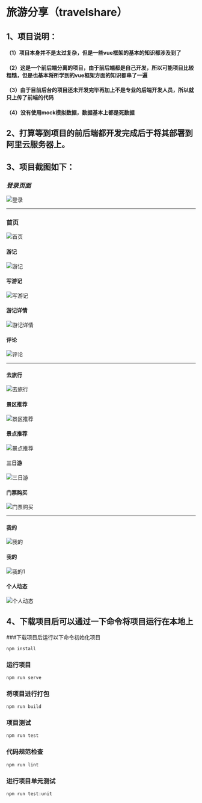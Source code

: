 # 旅游分享（travelshare）

## 1、项目说明：
   #### （1）项目本身并不是太过复杂，但是一些vue框架的基本的知识都涉及到了
   #### （2）这是一个前后端分离的项目，由于前后端都是自己开发，所以可能项目比较粗糙，但是也基本将所学到的vue框架方面的知识都串了一遍
   #### （3）由于目前后台的项目还未开发完毕再加上不是专业的后端开发人员，所以就只上传了前端的代码
   #### （4）没有使用mock模拟数据，数据基本上都是死数据


## 2、打算等到项目的前后端都开发完成后于将其部署到阿里云服务器上。


## 3、项目截图如下：
   ### _登录页面_
   ![登录](https://github.com/thinkerofjs/travelshare1/raw/travelshare_v1.0/src/images/login.png)
   
   ---
   
   ### 首页
   ![首页](https://github.com/thinkerofjs/travelshare1/raw/travelshare_v1.0/src/images/home.png)
   
   #### 游记
   ![游记](https://github.com/thinkerofjs/travelshare1/raw/travelshare_v1.0/src/images/travels.png)
   
   #### 写游记
   ![写游记](https://github.com/thinkerofjs/travelshare1/raw/travelshare_v1.0/src/images/writetravel.png)
   
   #### 游记详情
   ![游记详情](https://github.com/thinkerofjs/travelshare1/raw/travelshare_v1.0/src/images/travels_detail.png)
   
   #### 评论
   ![评论](https://github.com/thinkerofjs/travelshare1/raw/travelshare_v1.0/src/images/comment.png)
      
      
   ---
   
   #### 去旅行
   ![去旅行](https://github.com/thinkerofjs/travelshare1/raw/travelshare_v1.0/src/images/gotravel.png)
   
   #### 景区推荐
   ![景区推荐](https://github.com/thinkerofjs/travelshare1/raw/travelshare_v1.0/src/images/jingqu.png)
   
   #### 景点推荐
   ![景点推荐](https://github.com/thinkerofjs/travelshare1/raw/travelshare_v1.0/src/images/jingdian.png)
   
   #### 三日游
   ![三日游](https://github.com/thinkerofjs/travelshare1/raw/travelshare_v1.0/src/images/yi_ri_you.png)
   
   #### 门票购买
   ![门票购买](https://github.com/thinkerofjs/travelshare1/raw/travelshare_v1.0/src/images/menpiao.png)
   
   ---
   
   #### 我的
   ![我的](https://github.com/thinkerofjs/travelshare1/raw/travelshare_v1.0/src/images/mine.png)
   #### 我的
   ![我的1](https://github.com/thinkerofjs/travelshare1/raw/travelshare_v1.0/src/images/mine1.png)
   
   #### 个人动态
   ![个人动态](https://github.com/thinkerofjs/travelshare1/raw/travelshare_v1.0/src/images/ge_ren_dong_tai.png)

## 4、下载项目后可以通过一下命令将项目运行在本地上
###下载项目后运行以下命令初始化项目
```
npm install
```

### 运行项目
```
npm run serve
```

### 将项目进行打包
```
npm run build
```

### 项目测试
```
npm run test
```

### 代码规范检查
```
npm run lint
```

### 进行项目单元测试
```
npm run test:unit
```
